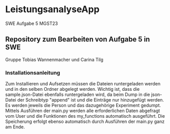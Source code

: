 # LeistungsanalyseApp
SWE Aufgabe 5 MGST23

## Repository zum Bearbeiten von Aufgabe 5 in SWE 
Gruppe Tobias Wannenmacher und Carina Tilg

### Installationsanleitung

Zum Installieren und Aufsetzen müssen die Dateien runtergeladen werden und in den selben Ordner abgelegt werden. Wichtig ist, dass die sample.json-Datei ebenfalls runtergeladen wird, da beim Dump in die json-Datei der Schreibtyp "append" ist und die Einträge nur hinzugefügt werden. Es werden jeweils die Person und das dazugehörige Experiment gedumpt.
Mittels Ausführen der main.py werden alle erforderlichen Daten abgefragt vom User und die Funktionen des my_functions automatisch ausgeführt. 
Die Speicherung erfolgt ebenso automatisch durch Ausführen der main.py ganz am Ende.

